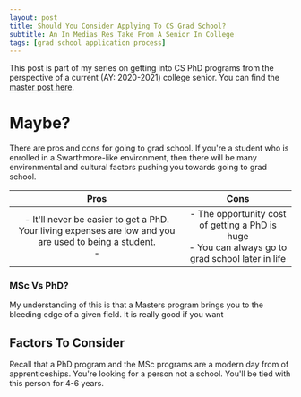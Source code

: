 ```yaml
---
layout: post
title: Should You Consider Applying To CS Grad School?
subtitle: An In Medias Res Take From A Senior In College
tags: [grad school application process]
---
```


This post is part of my series on getting into CS PhD programs from the perspective of a current (AY: 2020-2021) college senior. You can find the [master post here](https://jakec007.github.io/2021-04-19-swatties-guide-applying-cs-programs/). 

# Maybe?

There are pros and cons for going to grad school. If you're a student who is enrolled in a Swarthmore-like environment, then there will be many environmental and cultural factors pushing you towards going to grad school. 

|                             Pros                             |                             Cons                             |
| :----------------------------------------------------------: | :----------------------------------------------------------: |
| - It'll never be easier to get a PhD. Your living expenses are low and you are used to being a student.<br />- | - The opportunity cost of getting a PhD is huge<br />- You can always go to grad school later in life |



### MSc Vs PhD?

My understanding of this is that a Masters program brings you to the bleeding edge of a given field. It is really good if you want 



## Factors To Consider

Recall that a PhD program and the MSc programs are a modern day from of apprenticeships. You're looking for a person not a school. You'll be tied with this person for 4-6 years.